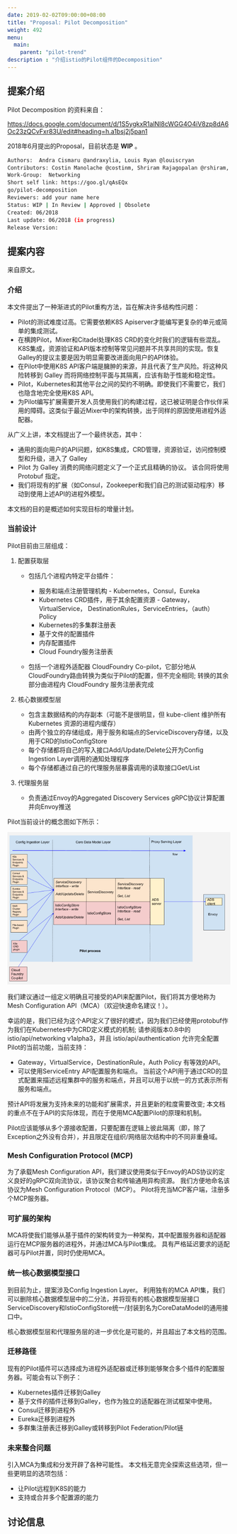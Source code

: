 ```yaml
---
date: 2019-02-02T09:00:00+08:00
title: "Proposal: Pilot Decomposition"
weight: 492
menu:
  main:
    parent: "pilot-trend"
description : "介绍istio的Pilot组件的Decomposition"
---
```


## 提案介绍

Pilot Decomposition 的资料来自：

https://docs.google.com/document/d/1S5ygkxR1alNI8cWGG4O4iV8zp8dA6Oc23zQCvFxr83U/edit#heading=h.a1bsj2j5pan1

2018年6月提出的Proposal，目前状态是 **WIP** 。

```bash
Authors:  Andra Cismaru @andraxylia, Louis Ryan @louiscryan
Contributors: Costin Manolache @costinm, Shriram Rajagopalan @rshiram, Jason Young @ayj, Oz Evren @ozevren, Martin Taillefer @geeknoid
Work-Group:  Networking
Short self link: https://goo.gl/qAsEQx
go/pilot-decomposition
Reviewers: add your name here
Status: WIP | In Review | Approved | Obsolete
Created: 06/2018
Last update: 06/2018 (in progress)
Release Version: 
```



## 提案内容

来自原文。

### 介绍

本文件提出了一种渐进式的Pilot重构方法，旨在解决许多结构性问题：

- Pilot的测试难度过高。它需要依赖K8S Apiserver才能编写更复杂的单元或简单的集成测试。
- 在横跨Pilot，Mixer和Citadel处理K8S CRD的变化时我们的逻辑有些混乱。 K8S集成，资源验证和API版本控制等常见问题并不共享共同的实现。恢复Galley的提议主要是因为明显需要改进面向用户的API体验。
- 在Pilot中使用K8S API客户端是臃肿的来源，并且代表了生产风险。将这种风险转移到 Galley 而将网络控制平面与其隔离，应该有助于性能和稳定性。
- Pilot，Kubernetes和其他平台之间的契约不明确。即使我们不需要它，我们也隐含地完全使用K8S API。
- 为Pilot编写扩展需要开发人员使用我们的构建过程，这已被证明是合作伙伴采用的障碍。这类似于最近Mixer中的架构转换，出于同样的原因使用进程外适配器。

从广义上讲，本文档提出了一个最终状态，其中：

- 通用的面向用户的API问题，如K8S集成，CRD管理，资源验证，访问控制模型和升级，进入了 Galley
- Pilot 为 Galley 消费的网络问题定义了一个正式且精确的协议。 该合同将使用 Protobuf 指定。
- 我们将现有的扩展（如Consul，Zookeeper和我们自己的测试驱动程序）移动到使用上述API的进程外模型。

本文档的目的是概述如何实现目标的增量计划。

### 当前设计

Pilot目前由三层组成：

1. 配置获取层

	- 包括几个进程内特定平台插件：

		- 服务和端点注册管理机构 - Kubernetes，Consul，Eureka
		- Kubernetes CRD插件，用于其余配置资源 - Gateway，VirtualService， DestinationRules，ServiceEntries，（auth）Policy
		- Kubernetes的多集群注册表
		- 基于文件的配置插件
		- 内存配置插件
		- Cloud Foundry服务注册表

	- 包括一个进程外适配器 CloudFoundry Co-pilot，它部分地从CloudFoundry路由转换为类似于Pilot的配置，但不完全相同; 转换的其余部分由进程内 CloudFoundry 服务注册表完成

2. 核心数据模型层

    - 包含主数据结构的内存副本（可能不是很明显，但 kube-client 维护所有 Kubernetes 资源的进程内缓存）
    - 由两个独立的存储组成，用于服务和端点的ServiceDiscovery存储，以及用于CRD的IstioConfigStore
    - 每个存储都将自己的写入接口Add/Update/Delete公开为Config Ingestion Layer调用的通知处理程序
    - 每个存储都通过自己的代理服务层暴露调用的读取接口Get/List

3. 代理服务层

	- 负责通过Envoy的Aggregated Discovery Services gRPC协议计算配置并向Envoy推送

Pilot当前设计的概念图如下所示：

![](images/design.png)

我们建议通过一组定义明确且可接受的API来配置Pilot，我们将其方便地称为Mesh Configuration API（MCA）（欢迎快速命名建议！）。

幸运的是，我们已经为这个API定义了很好的模式，因为我们已经使用protobuf作为我们在Kubernetes中为CRD定义模式的机制; 请参阅版本0.8中的 istio/api/networking v1alpha3，并且 istio/api/authentication 允许完全配置Pilot的当前功能，当前支持：

- Gateway，VirtualService，DestinationRule，Auth Policy 有等效的API。
- 可以使用ServiceEntry API配置服务和端点。 当前这个API用于通过CRD的显式配置来描述远程集群中的服务和端点，并且可以用于以统一的方式表示所有服务和端点。

预计API将发展为支持未来的功能和扩展需求，并且更新的粒度需要改变; 本文档的重点不在于API的实际体现，而在于使用MCA配置Pilot的原理和机制。

Pilot应该能够从多个源接收配置，只要配置在逻辑上彼此隔离（即，除了Exception之外没有合并），并且限定在组织/网络层次结构中的不同非重叠域。

### Mesh Configuration Protocol (MCP)

为了承载Mesh Configuration API，我们建议使用类似于Envoy的ADS协议的定义良好的gRPC双向流协议，该协议聚合和传输通用异构资源。 我们方便地命名该协议为Mesh Configuration Protocol（MCP）。 Pilot将充当MCP客户端，注册多个MCP服务器。

### 可扩展的架构

MCA将使我们能够从基于插件的架构转变为一种架构，其中配置服务器和适配器运行在MCP服务器的进程外，并通过MCA与Pilot集成。 具有严格延迟要求的适配器可与Pilot并置，同时仍使用MCA。

### 统一核心数据模型接口

到目前为止，提案涉及Config Ingestion Layer。 利用独有的MCA API集，我们可以删除核心数据模型层中的二分法，并将现有的核心数据模型层接口ServiceDiscovery和IstioConfigStore统一/封装到名为CoreDataModel的通用接口中。

核心数据模型层和代理服务层的进一步优化是可能的，并且超出了本文档的范围。

### 迁移路径

现有的Pilot插件可以选择成为进程外适配器或迁移到能够聚合多个插件的配置服务器。可能会有以下例子：

- Kubernetes插件迁移到Galley
- 基于文件的插件迁移到Galley，也作为独立的适配器在测试框架中使用。
- Consul迁移到进程外
- Eureka迁移到进程外
- 多群集注册表迁移到Galley或转移到Pilot Federation/Pilot链

### 未来整合问题

引入MCA为集成和分发开辟了各种可能性。 本文档无意完全探索这些选项，但一些更明显的选项包括：

- 让Pilot远程到K8S的能力
- 支持或合并多个配置源的能力

## 讨论信息

